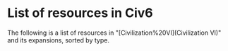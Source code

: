 # List of resources in Civ6

The following is a list of resources in "[Civilization%20VI](Civilization VI)" and its expansions, sorted by type.